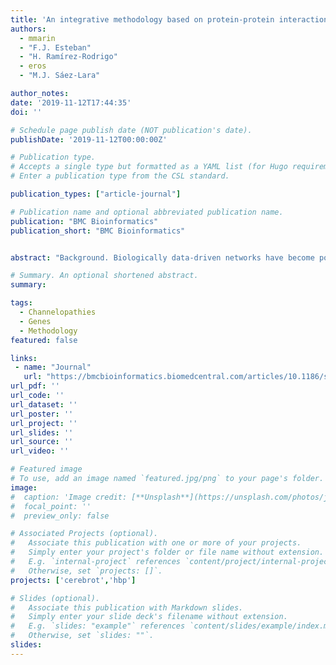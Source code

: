 ```yaml
---
title: 'An integrative methodology based on protein-protein interaction networks for identification and functional annotation of disease-relevant genes applied to channelopathies'
authors:
  - mmarin
  - "F.J. Esteban"
  - "H. Ramírez-Rodrigo"
  - eros
  - "M.J. Sáez-Lara"

author_notes:
date: '2019-11-12T17:44:35'
doi: ''

# Schedule page publish date (NOT publication's date).
publishDate: '2019-11-12T00:00:00Z'

# Publication type.
# Accepts a single type but formatted as a YAML list (for Hugo requirements).
# Enter a publication type from the CSL standard.

publication_types: ["article-journal"]

# Publication name and optional abbreviated publication name.
publication: "BMC Bioinformatics"
publication_short: "BMC Bioinformatics"


abstract: "Background. Biologically data-driven networks have become powerful analytical tools that handle massive, heterogeneous datasets generated from biomedical fields. Protein-protein interaction networks can identify the most relevant structures directly tied to biological functions. Functional enrichments can then be performed based on these structural aspects of gene relationships for the study of channelopathies. Channelopathies refer to a complex group of disorders resulting from dysfunctional ion channels with distinct polygenic manifestations. This study presents a semi-automatic workflow using protein-protein interaction networks that can identify the most relevant genes and their biological processes and pathways in channelopathies to better understand their etiopathogenesis. In addition, the clinical manifestations that are strongly associated with these genes are also identified as the most characteristic in this complex group of diseases. Results. In particular, a set of nine representative disease-related genes was detected, these being the most significant genes in relation to their roles in channelopathies. In this way we attested the implication of some voltage-gated sodium (SCN1A, SCN2A, SCN4A, SCN4B, SCN5A, SCN9A) and potassium (KCNQ2, KCNH2) channels in cardiovascular diseases, epilepsies, febrile seizures, headache disorders, neuromuscular, neurodegenerative diseases or neurobehavioral manifestations. We also revealed the role of Ankyrin-G (ANK3) in the neurodegenerative and neurobehavioral disorders as well as the implication of these genes in other systems, such as the immunological or endocrine systems. Conclusions. This research provides a systems biology approach to extract information from interaction networks of gene expression. We show how large-scale computational integration of heterogeneous datasets, PPI network analyses, functional databases and published literature may support the detection and assessment of possible potential therapeutic targets in the disease. Applying our workflow makes it feasible to spot the most relevant genes and unknown relationships in channelopathies and shows its potential as a first-step approach to identify both genes and functional interactions in clinical-knowledge scenarios of target diseases. Methods. An initial gene pool is previously defined by searching general databases under a specific semantic framework. From the resulting interaction network, a subset of genes are identified as the most relevant through the workflow that includes centrality measures and other filtering and enrichment databases."

# Summary. An optional shortened abstract.
summary:

tags:
  - Channelopathies
  - Genes
  - Methodology
featured: false

links:
 - name: "Journal"
   url: "https://bmcbioinformatics.biomedcentral.com/articles/10.1186/s12859-019-3162-1"
url_pdf: ''
url_code: ''
url_dataset: ''
url_poster: ''
url_project: ''
url_slides: ''
url_source: ''
url_video: ''

# Featured image
# To use, add an image named `featured.jpg/png` to your page's folder.
image:
#  caption: 'Image credit: [**Unsplash**](https://unsplash.com/photos/jdD8gXaTZsc)'
#  focal_point: ''
#  preview_only: false

# Associated Projects (optional).
#   Associate this publication with one or more of your projects.
#   Simply enter your project's folder or file name without extension.
#   E.g. `internal-project` references `content/project/internal-project/index.md`.
#   Otherwise, set `projects: []`.
projects: ['cerebrot','hbp']

# Slides (optional).
#   Associate this publication with Markdown slides.
#   Simply enter your slide deck's filename without extension.
#   E.g. `slides: "example"` references `content/slides/example/index.md`.
#   Otherwise, set `slides: ""`.
slides:
---
```

